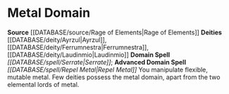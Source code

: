 ﻿---
advanced_apocryphal_spell: null
advanced_domain_spell: '[[DATABASE/spell/Repel Metal|Repel Metal]]'
apocryphal_spell: null
deity:
- '[[DATABASE/deity/Ayrzul|Ayrzul]]'
- '[[DATABASE/deity/Ferrumnestra|Ferrumnestra]]'
- '[[DATABASE/deity/Laudinmio|Laudinmio]]'
domain:
- '[[DATABASE/domain/Metal Domain|Metal]]'
domain_spell: '[[DATABASE/spell/Serrate|Serrate]]'
id: '62'
name: Metal Domain
rarity: Common
rus_type_level: null
source: '[[DATABASE/source/Rage of Elements|Rage of Elements]]'
trait: null
type: Domain

---
# Metal Domain

**Source** [[DATABASE/source/Rage of Elements|Rage of Elements]]
**Deities** [[DATABASE/deity/Ayrzul|Ayrzul]], [[DATABASE/deity/Ferrumnestra|Ferrumnestra]], [[DATABASE/deity/Laudinmio|Laudinmio]]
**Domain Spell** _[[DATABASE/spell/Serrate|Serrate]]_; **Advanced Domain Spell** _[[DATABASE/spell/Repel Metal|Repel Metal]]_
You manipulate flexible, mutable metal. Few deities possess the metal domain, apart from the two elemental lords of metal.